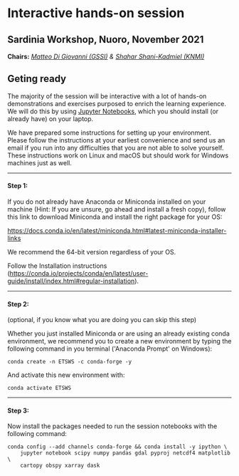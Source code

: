 # Interactive hands-on session

## Sardinia Workshop, Nuoro, November 2021

**Chairs:** *[Matteo Di Giovanni (GSSI)](mailto:matteo.digiovanni@gssi.it) & [Shahar Shani-Kadmiel (KNMI)](mailto:shahar.shani.kadmiel@knmi.nl)*

## Geting ready

The majority of the session will be interactive with a lot of hands-on demonstrations and exercises purposed to enrich the learning experience. We will do this by using [Jupyter Notebooks](https://jupyter.org/), which you should install (or already have) on your laptop.

We have prepared some instructions for setting up your environment. Please follow the instructions at your earliest convenience and send us an email if you run into any difficulties that you are not able to solve yourself. These instructions work on Linux and macOS but should work for Windows machines just as well.

---
#### Step 1:

If you do not already have Anaconda or Miniconda installed on your machine (Hint: If you are unsure, go ahead and install a fresh copy), follow this link to download Miniconda and install the right package for your OS: 

https://docs.conda.io/en/latest/miniconda.html#latest-miniconda-installer-links

We recommend the 64-bit version regardless of your OS.

Follow the Installation instructions (https://conda.io/projects/conda/en/latest/user-guide/install/index.html#regular-installation).

---
#### Step 2:
(optional, if you know what you are doing you can skip this step)

Whether you just installed Miniconda or are using an already existing conda environment, we recommend you to create a new environment by typing the following command in you terminal ('Anaconda Prompt' on Windows):

```shell
conda create -n ETSWS -c conda-forge -y
```

And activate this new environment with:

```shell
conda activate ETSWS
```

---
#### Step 3:

Now install the packages needed to run the session notebooks with the following command:

```shell
conda config --add channels conda-forge && conda install -y ipython \
    jupyter notebook scipy numpy pandas gdal pyproj netcdf4 matplotlib \
    cartopy obspy xarray dask
```

